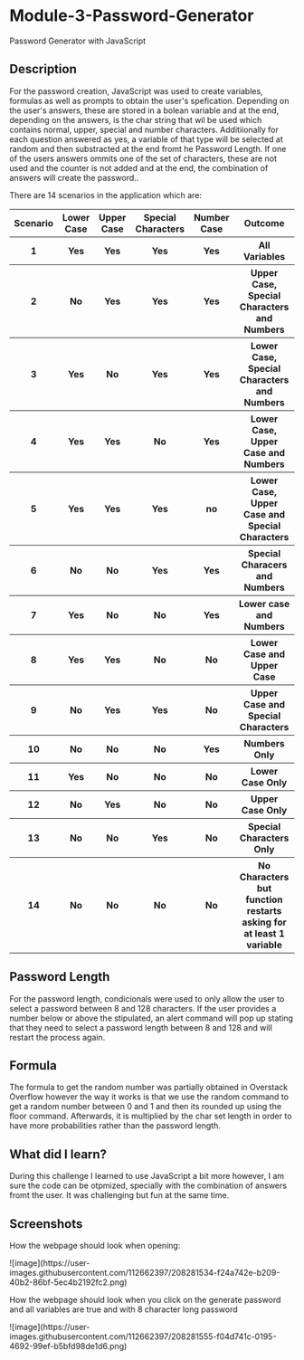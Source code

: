 # Module-3-Password-Generator
Password Generator with JavaScript

<h2><strong>Description</strong></h2>

<p>For the password creation, JavaScript was used to create variables, formulas as well as prompts to obtain the user's spefication.
Depending on the user's answers, these are stored in a bolean variable and at the end, depending on the answers, is the char string that wil be used which contains normal, upper, special and number characters. Additiionally for each question answered as yes, a variable of that type will be selected at random and then substracted at the end fromt he Password Length. If one of the users answers ommits one of the set of characters, these are not used and the counter is not added and at the end, the combination of answers will create the password.. </p>

<p>There are 14 scenarios in the application which are:</p>
<table>
  <tr>
    <th>Scenario</th>
    <th>Lower Case</th>
    <th>Upper Case</th>
    <th>Special Characters</th>
    <th>Number Case</th>
    <th>Outcome</th>
  </tr>
  <tr>
    <th>1</th>
    <th>Yes</th>
    <th>Yes</th>
    <th>Yes</th>
    <th>Yes</th>
    <th>All Variables</th>
  </tr>
  <tr>
    <th>2</th>
    <th>No</th>
    <th>Yes</th>
    <th>Yes</th>
    <th>Yes</th>
    <th>Upper Case, Special Characters and Numbers</th>
  </tr>
  <tr>
    <th>3</th>
    <th>Yes</th>
    <th>No</th>
    <th>Yes</th>
    <th>Yes</th>
    <th>Lower Case, Special Characters and Numbers</th>
  </tr>
  <tr>
    <th>4</th>
    <th>Yes</th>
    <th>Yes</th>
    <th>No</th>
    <th>Yes</th>
    <th>Lower Case, Upper Case and Numbers</th>
  </tr>
  <tr>
    <th>5</th>
    <th>Yes</th>
    <th>Yes</th>
    <th>Yes</th>
    <th>no</th>
    <th>Lower Case, Upper Case and Special Characters</th>
  </tr>
  <tr>
    <th>6</th>
    <th>No</th>
    <th>No</th>
    <th>Yes</th>
    <th>Yes</th>
    <th>Special Characers and Numbers</th>
  </tr>
  <tr>
    <th>7</th>
    <th>Yes</th>
    <th>No</th>
    <th>No</th>
    <th>Yes</th>
    <th>Lower case and Numbers</th>
  </tr>
  <tr>
    <th>8</th>
    <th>Yes</th>
    <th>Yes</th>
    <th>No</th>
    <th>No</th>
    <th>Lower Case and Upper Case</th>
  </tr>
  <tr>
    <th>9</th>
    <th>No</th>
    <th>Yes</th>
    <th>Yes</th>
    <th>No</th>
    <th>Upper Case and Special Characters</th>
  </tr>
 <tr>
    <th>10</th>
    <th>No</th>
    <th>No</th>
    <th>No</th>
    <th>Yes</th>
    <th>Numbers Only</th>
  </tr>
 <tr>
    <th>11</th>
    <th>Yes</th>
    <th>No</th>
    <th>No</th>
    <th>No</th>
    <th>Lower Case Only</th>
  </tr>
 <tr>
    <th>12</th>
    <th>No</th>
    <th>Yes</th>
    <th>No</th>
    <th>No</th>
    <th>Upper Case Only</th>
  </tr>
 <tr>
    <th>13</th>
    <th>No</th>
    <th>No</th>
    <th>Yes</th>
    <th>No</th>
    <th>Special Characters Only</th>
  </tr>
<tr>
    <th>14</th>
    <th>No</th>
    <th>No</th>
    <th>No</th>
    <th>No</th>
    <th>No Characters but function restarts asking for at least 1 variable</th>
  </tr>
</table>
</table>


<h2><strong>Password Length</strong></h2>
<p>For the password length, condicionals were used to only allow the user to select a password between 8 and 128 characters. If the user provides a number below or above the stipulated, an alert command will pop up stating that they need to select a password length between 8 and 128 and will restart the process again.</p>

<h2><strong>Formula</strong></h2>
<p>The formula to get the random number was partially obtained in Overstack Overflow however the way it works is that we use the random command to get a random number between 0 and 1 and then its rounded up using the floor command. Afterwards, it is multiplied by the char set length in order to have more probabilities rather than the password length.</p>
  
<h2><strong>What did I learn?</strong></h2>
<p>During this challenge I learned to use JavaScript a bit more however, I am sure the code can be otpmized, specially with the combination of answers fromt the user. It was challenging but fun at the same time. </p>

<h2><strong>Screenshots</strong></h2>
<p>How the webpage should look when opening:</p>
![image](https://user-images.githubusercontent.com/112662397/208281534-f24a742e-b209-40b2-86bf-5ec4b2192fc2.png)

<p>How the webpage should look when you click on the generate password and all variables are true and with 8 character long password</p>
![image](https://user-images.githubusercontent.com/112662397/208281555-f04d741c-0195-4692-99ef-b5bfd98de1d6.png)

